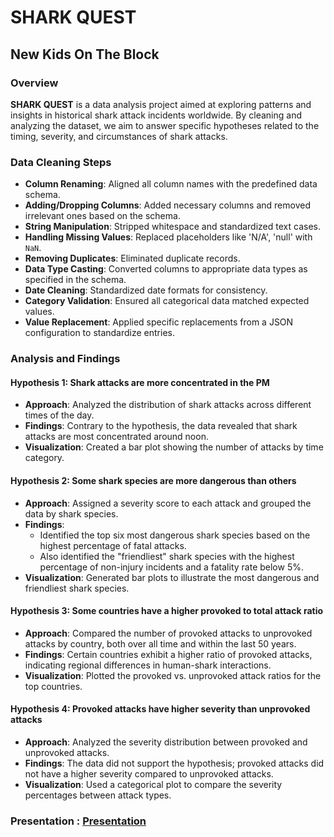 # SHARK QUEST

## New Kids On The Block

### Overview

**SHARK QUEST** is a data analysis project aimed at exploring patterns and insights in historical shark attack incidents worldwide. By cleaning and analyzing the dataset, we aim to answer specific hypotheses related to the timing, severity, and circumstances of shark attacks.

### Data Cleaning Steps

- **Column Renaming**: Aligned all column names with the predefined data schema.
- **Adding/Dropping Columns**: Added necessary columns and removed irrelevant ones based on the schema.
- **String Manipulation**: Stripped whitespace and standardized text cases.
- **Handling Missing Values**: Replaced placeholders like 'N/A', 'null' with `NaN`.
- **Removing Duplicates**: Eliminated duplicate records.
- **Data Type Casting**: Converted columns to appropriate data types as specified in the schema.
- **Date Cleaning**: Standardized date formats for consistency.
- **Category Validation**: Ensured all categorical data matched expected values.
- **Value Replacement**: Applied specific replacements from a JSON configuration to standardize entries.

### Analysis and Findings

#### Hypothesis 1: Shark attacks are more concentrated in the PM

- **Approach**: Analyzed the distribution of shark attacks across different times of the day.
- **Findings**: Contrary to the hypothesis, the data revealed that shark attacks are most concentrated around noon.
- **Visualization**: Created a bar plot showing the number of attacks by time category.

#### Hypothesis 2: Some shark species are more dangerous than others

- **Approach**: Assigned a severity score to each attack and grouped the data by shark species.
- **Findings**:
  - Identified the top six most dangerous shark species based on the highest percentage of fatal attacks.
  - Also identified the "friendliest" shark species with the highest percentage of non-injury incidents and a fatality rate below 5%.
- **Visualization**: Generated bar plots to illustrate the most dangerous and friendliest shark species.

#### Hypothesis 3: Some countries have a higher provoked to total attack ratio

- **Approach**: Compared the number of provoked attacks to unprovoked attacks by country, both over all time and within the last 50 years.
- **Findings**: Certain countries exhibit a higher ratio of provoked attacks, indicating regional differences in human-shark interactions.
- **Visualization**: Plotted the provoked vs. unprovoked attack ratios for the top countries.

#### Hypothesis 4: Provoked attacks have higher severity than unprovoked attacks

- **Approach**: Analyzed the severity distribution between provoked and unprovoked attacks.
- **Findings**: The data did not support the hypothesis; provoked attacks did not have a higher severity compared to unprovoked attacks.
- **Visualization**: Used a categorical plot to compare the severity percentages between attack types.

### Presentation : [Presentation](https://prezi.com/view/WsnTyCtr55yQJoHtGzep/)
